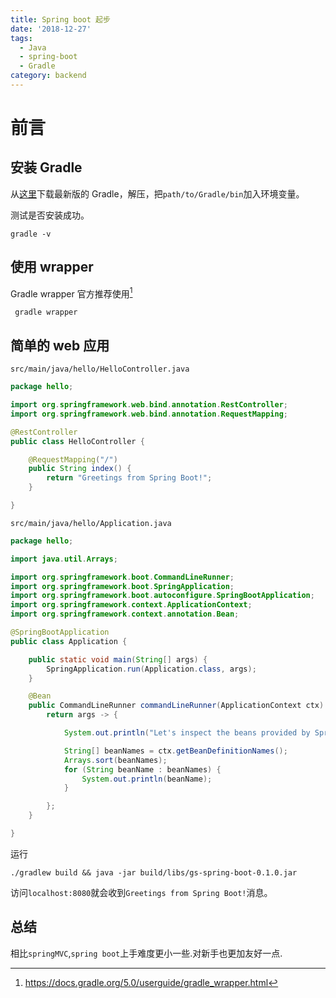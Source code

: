 ```yaml
---
title: Spring boot 起步
date: '2018-12-27'
tags:
  - Java
  - spring-boot
  - Gradle
category: backend
---
```


# 前言


## 安装 Gradle

从[这里](https://gradle.org/next-steps/?version=5.0&format=all)下载最新版的 Gradle，解压，把`path/to/Gradle/bin`加入环境变量。

测试是否安装成功。

```shell
gradle -v
 ```

## 使用 wrapper

Gradle wrapper 官方推荐使用[^2]
```shell
 gradle wrapper
 ```


 [^1]: https://spring.io/guides/gs/spring-boot/
 [^2]: https://docs.gradle.org/5.0/userguide/gradle_wrapper.html


## 简单的 web 应用

`src/main/java/hello/HelloController.java`

```java
package hello;

import org.springframework.web.bind.annotation.RestController;
import org.springframework.web.bind.annotation.RequestMapping;

@RestController
public class HelloController {

    @RequestMapping("/")
    public String index() {
        return "Greetings from Spring Boot!";
    }

}
```

`src/main/java/hello/Application.java`

```java
package hello;

import java.util.Arrays;

import org.springframework.boot.CommandLineRunner;
import org.springframework.boot.SpringApplication;
import org.springframework.boot.autoconfigure.SpringBootApplication;
import org.springframework.context.ApplicationContext;
import org.springframework.context.annotation.Bean;

@SpringBootApplication
public class Application {

    public static void main(String[] args) {
        SpringApplication.run(Application.class, args);
    }

    @Bean
    public CommandLineRunner commandLineRunner(ApplicationContext ctx) {
        return args -> {

            System.out.println("Let's inspect the beans provided by Spring Boot:");

            String[] beanNames = ctx.getBeanDefinitionNames();
            Arrays.sort(beanNames);
            for (String beanName : beanNames) {
                System.out.println(beanName);
            }

        };
    }

}
```

运行

```shell
./gradlew build && java -jar build/libs/gs-spring-boot-0.1.0.jar
```

访问`localhost:8080`就会收到`Greetings from Spring Boot!`消息。

## 总结

相比`springMVC`,`spring boot`上手难度更小一些.对新手也更加友好一点.